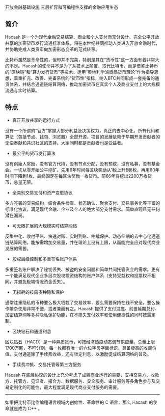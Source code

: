 开放金融基础设施
三层扩容和可编程性支撑的金融应用生态



## 简介

Hacash 是一个为现代金融交易结算、商业和个人支付而充分设计、完全公平开放共享的加密货币发行流通标准体系，将在本世纪共同推动人类进入开放金融时代，并协助完成人类货币向加密形态变革的范式转移。

比特币虽然是革命性的，但却并不完美，特别是其在“货币性”这一方面有着非常大的不足。Hacash的使命并不是为了从技术上颠覆、取代比特币，而是借鉴比特币的“区块链”和“算力发行货币”等技术，运用“奥地利学派商品货币理论”作为指导思想，着重扩充、改善、完备系统的“货币性”指标，纳入BTC共同形成一套完备的通货体系，并结合通道链结算网络，推动加密货币在真实个人及商业支付上的大规模流通与实时结算。

## 特点

- 真正开放共享的运行方式

没有一个所谓的“官方”掌握大部分利益及决策权力，真正的去中心化，所有代码和算法（包括节点、钱包、浏览器）全部开源。项目的发展依赖于早期开发贡献者的无偿奉献和共识社区的支持，大家同时都是贡献者也是受益者。

- 最公平的货币发行算法

没有创始人奖励，没有官方代持，没有节点分配，没有预挖，没有私募，没有基金会。一切从零开始公平挖矿。先用6年时间每区块奖励从1枚上升到8枚，再用60年时间下降到1枚，最终固定在每区块奖励一枚货币。前66年将挖出2200万枚货币，总量无限。

- 全类别交易支付和资产变更协议

多方签署的交易结构，结合条件检查、状态确认、聚合支付、交易事务化等丰富的标准化协议，满足现代金融、企业及个人的绝大部分支付需求。简单直观且无任何潜在漏洞。

- 可无限扩展的大规模实时结算网络

反集中化、收付平账、快速对账、实时到账、仲裁保护、动态伸缩的去中心化通道链结算网络，能按需增加交易量，并在理论上没有上限，从而能完全应对现代商业发展的需要。

- 股权层级控制和多重签名账户体系

多重签名账户解决了秘钥丢失、被盗的安全问题和简单共同托管资金的需求。更有一个能满足现代企业多层次股权投资结构的账户体系（支持受益权和投票权不相同，并避免极端情况资金丢失）。

- 无损耗的按需多种隐私保护

通常注重隐私的币种要么极大牺牲了交易效率，要么需要保持在线不安全，要么操作繁杂使用非常不便，或者兼而有之。Hacash 提供了支付混搅、前置延期兑付、加密结算网等多种隐私保护功能，在不损失支付效率和使用便捷性的同时按需定制。

- 区块钻石和通道利息

区块钻石（HACD）是一种异质货币，可按经济热度动态调节供应量。总量上限1700万颗，不可分割，每一枚都有唯一的六位字母字面标识，具备极高的收藏价值。支付通道除了手续费收益，还有锁定利息，以激励促成结算网络的普及。

- 手续费冲抵、交易托管等第三方服务

Hacash 在底层协议的设计上充分考虑了成熟商业运行的需要，支持交易方、收款方、托管方、见证者、撮合方、数据服务、安全服务、审计服务等多角色参与及交易定制化的可能性，最大程度满足现代商业支付服务的需要。


---

如果把比特币比作编程语言领域内创始性、革命性的 C 语言，那么 Hacash 的使命就是成为 C++ 。

